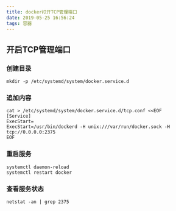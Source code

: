 ```yaml
---
title: docker打开TCP管理端口
date: 2019-05-25 16:56:24
tags: 容器
---
```

<meta name="referrer" content="no-referrer" />

## 开启TCP管理端口

### 创建目录

```shell script
mkdir -p /etc/systemd/system/docker.service.d
```

### 追加内容

```shell script
cat > /etc/systemd/system/docker.service.d/tcp.conf <<EOF
[Service]
ExecStart=
ExecStart=/usr/bin/dockerd -H unix:///var/run/docker.sock -H tcp://0.0.0.0:2375
EOF
```

### 重启服务
```shell script
systemctl daemon-reload
systemctl restart docker
```
### 查看服务状态

```shell script
netstat -an | grep 2375
```
